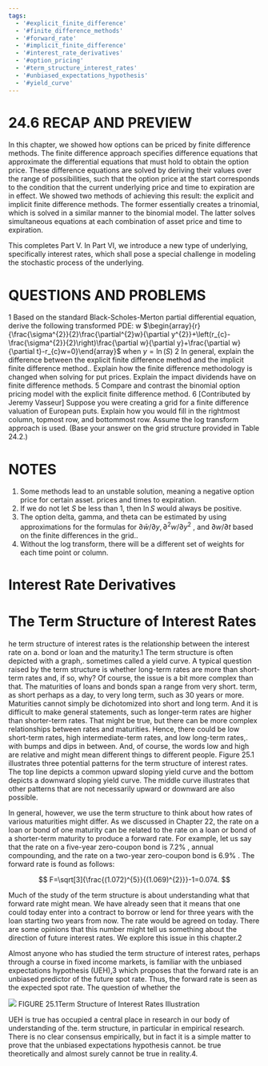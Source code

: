 ```yaml
---
tags:
  - '#explicit_finite_difference'
  - '#finite_difference_methods'
  - '#forward_rate'
  - '#implicit_finite_difference'
  - '#interest_rate_derivatives'
  - '#option_pricing'
  - '#term_structure_interest_rates'
  - '#unbiased_expectations_hypothesis'
  - '#yield_curve'
---
```

# 24.6 RECAP AND PREVIEW

In this chapter, we showed how options can be priced by finite difference methods. The finite difference approach specifies difference equations that approximate the differential equations that must hold to obtain the option price. These difference equations are solved by deriving their values over the range of possibilities, such that the option price at the start corresponds to the condition that the current underlying price and time to expiration are in effect. We showed two methods of achieving this result: the explicit and implicit finite difference methods. The former essentially creates a trinomial, which is solved in a similar manner to the binomial model. The latter solves simultaneous equations at each combination of asset price and time to expiration.

This completes Part V. In Part VI, we introduce a new type of underlying, specifically interest rates, which shall pose a special challenge in modeling the stochastic process of the underlying.

# QUESTIONS AND PROBLEMS

1 Based on the standard Black-Scholes-Merton partial differential equation, derive the following transformed PDE:  w $\begin{array}{r}{\frac{\sigma^{2}}{2}\frac{\partial^{2}w}{\partial y^{2}}+\left(r_{c}-\frac{\sigma^{2}}{2}\right)\frac{\partial w}{\partial y}+\frac{\partial w}{\partial t}-r_{c}w=0}\end{array}$ when $y=\ln(S)$
2 In general, explain the difference between the explicit finite difference method and the implicit finite difference method.. Explain how the finite difference methodology is changed when solving for put prices. Explain the impact dividends have on finite difference methods.
5 Compare and contrast the binomial option pricing model with the explicit finite difference method.
6 [Contributed by Jeremy Vasseur] Suppose you were creating a grid for a finite difference valuation of European puts. Explain how you would fill in the rightmost column, topmost row, and bottommost row. Assume the log transform approach is used. (Base your answer on the grid structure provided in Table 24.2.)

# NOTES

1. Some methods lead to an unstable solution, meaning a negative option price for certain asset. prices and times to expiration.
2. If we do not let $S$ be less than 1, then $\ln S$ would always be positive.
3. The option delta, gamma, and theta can be estimated by using approximations for the formulas for $\partial\bar{{w}}/\partial y,\partial^{2}{w}/\partial{y^{2}}$ , and $\partial w/\partial t$ based on the finite differences in the grid..
4. Without the log transform, there will be a different set of weights for each time point or column.

# Interest Rate Derivatives

# The Term Structure of Interest Rates

he term structure of interest rates is the relationship between the interest rate on a. bond or loan and the maturity.1 The term structure is often depicted with a graph,. sometimes called a yield curve. A typical question raised by the term structure is whether long-term rates are more than short-term rates and, if so, why? Of course, the issue is a bit more complex than that. The maturities of loans and bonds span a range from very short. term, as short perhaps as a day, to very long term, such as 30 years or more. Maturities cannot simply be dichotomized into short and long term. And it is difficult to make general statements, such as longer-term rates are higher than shorter-term rates. That might be true, but there can be more complex relationships between rates and maturities. Hence, there could be low short-term rates, high intermediate-term rates, and low long-term rates,. with bumps and dips in between. And, of course, the words low and high are relative and might mean different things to different people. Figure 25.1 illustrates three potential patterns for the term structure of interest rates. The top line depicts a common upward sloping yield curve and the bottom depicts a downward sloping yield curve. The middle curve illustrates that other patterns that are not necessarily upward or downward are also possible.

In general, however, we use the term structure to think about how rates of various maturities might differ. As we discussed in Chapter 22, the rate on a loan or bond of one maturity can be related to the rate on a loan or bond of a shorter-term maturity to produce a forward rate. For example, let us say that the rate on a five-year zero-coupon bond is $7.2\%$ , annual compounding, and the rate on a two-year zero-coupon bond is $6.9\%$ . The forward rate is found as follows:

$$
F=\sqrt[3]{\frac{(1.072)^{5}}{(1.069)^{2}}}-1=0.074.
$$

Much of the study of the term structure is about understanding what that forward rate might mean. We have already seen that it means that one could today enter into a contract to borrow or lend for three years with the loan starting two years from now. The rate would be agreed on today. There are some opinions that this number might tell us something about the direction of future interest rates. We explore this issue in this chapter.2

Almost anyone who has studied the term structure of interest rates, perhaps through a course in fixed income markets, is familiar with the unbiased expectations hypothesis (UEH),3 which proposes that the forward rate is an unbiased predictor of the future spot rate. Thus, the forward rate is seen as the expected spot rate. The question of whether the

![](images/4096044864612219b141f771328d558d50c44eb2bc32ae1f58d1e215c16b5014.jpg)
FIGURE 25.1Term Structure of Interest Rates Illustration

UEH is true has occupied a central place in research in our body of understanding of the. term structure, in particular in empirical research. There is no clear consensus empirically, but in fact it is a simple matter to prove that the unbiased expectations hypothesis cannot. be true theoretically and almost surely cannot be true in reality.4.
